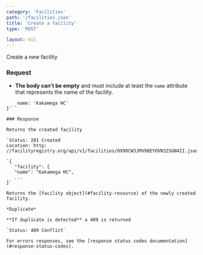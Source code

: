 ```yaml
---
category: 'Facilities'
path: '/facilities.json'
title: 'Create a facility'
type: 'POST'

layout: nil
---
```


Create a new facility 

### Request

* **The body can't be empty** and must include at least the `name` attribute that represents the name of the facility.

```{
    name: 'Kakamega HC'
}```

### Response

Returns the created facility

`Status: 201 Created
Location: http: //facilityregistry.org/api/v1/facilities/0X9OCW3JMV98EYOVN32SGN4II.json`

`{
   "facility": {
   "name": "Kakamega HC",
   ...
}`

Returns the [facility object](#facility-resource) of the newly created facility.

*Duplicate*

**If duplicate is detected** a 409 is returned

`Status: 409 Conflict`

For errors responses, see the [response status codes documentation](#response-status-codes).
